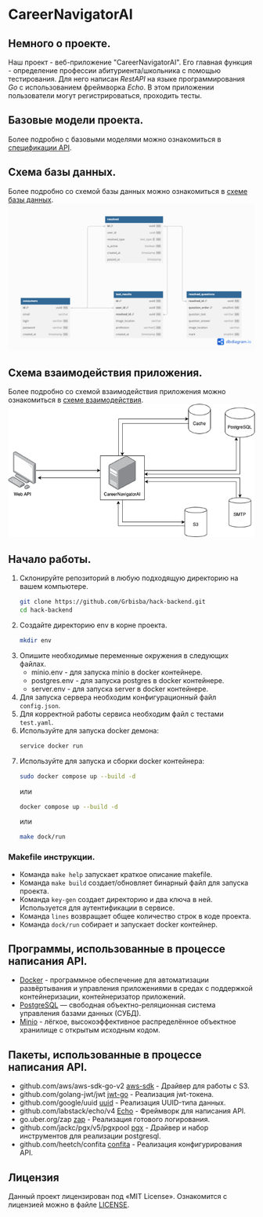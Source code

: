 # CareerNavigatorAI

## Немного о проекте.

Наш проект - веб-приложение "CareerNavigatorAI". Его главная функция - определение профессии абитуриента/школьника с помощью тестирования. Для него написан *RestAPI* на языке программирования *Go* с использованием фреймворка *Echo*. В этом приложении пользователи могут регистрироваться, проходить тесты.

## Базовые модели проекта.

Более подробно с базовыми моделями можно ознакомиться в [спецификации API](SPECIFICATION.md).

## Схема базы данных.

Более подробно со схемой базы данных можно ознакомиться в [схеме базы данных](content/Hackaton.png).
![схеме базы данных](content/Hackaton.png)

## Схема взаимодействия приложения.

Более подробно со схемой взаимодействия приложения можно ознакомиться в [схеме взаимодействия](content/CareerNavigatorAI.png).
![схеме взаимодействия](content/CareerNavigatorAI.png)

## Начало работы.

1. Склонируйте репозиторий в любую подходящую директорию на вашем компьютере.
    ```bash
   git clone https://github.com/Grbisba/hack-backend.git
   cd hack-backend
   ```
2. Создайте директорию env в корне проекта.
    ```bash
   mkdir env
    ```
3. Опишите необходимые переменные окружения в следующих файлах.
    - minio.env - для запуска minio в docker контейнере.
    - postgres.env - для запуска postgres в docker контейнере.
    - server.env - для запуска server в docker контейнере.
4. Для запуска сервера необходим конфигурационный файл `config.json`.
5. Для корректной работы сервиса необходим файл с тестами `test.yaml`.
6. Используйте для запуска docker демона:
   ```bash
   service docker run
   ```
7. Используйте для запуска и сборки docker контейнера:
   ```bash
   sudo docker compose up --build -d
   ```
   или
    ```bash
   docker compose up --build -d
   ```
   или
    ```bash
   make dock/run
   ```

### Makefile инструкции.

- Команда `make help` запускает краткое описание makefile.
- Команда `make build` создает/обновляет бинарный файл для запуска проекта.
- Команда `key-gen` создает директорию и два ключа в ней. Используется для аутентификации в сервисе.
- Команда `lines`    возвращает общее количество строк в коде проекта.
- Команда `dock/run` собирает и запускает docker контейнер.

## Программы, использованные в процессе написания API.

* [Docker](https://www.docker.com/) - программное обеспечение для автоматизации развёртывания и управления приложениями
  в средах с поддержкой контейнеризации, контейнеризатор приложений.
* [PostgreSQL](https://www.postgresql.org/) — свободная объектно-реляционная система управления базами данных (СУБД).
* [Minio](https://min.io/) - лёгкое, высокоэффективное распределённое объектное хранилище с открытым исходным кодом.

## Пакеты, использованные в процессе написания API.

* github.com/aws/aws-sdk-go-v2 [aws-sdk](https://github.com/aws/aws-sdk-go-v2) - Драйвер для работы с S3.
* github.com/golang-jwt/jwt [jwt-go](https://github.com/golang-jwt/jwt) - Реализация jwt-токена.
* github.com/google/uuid [uuid](https://github.com/google/uuid) - Реализация UUID-типа данных.
* github.com/labstack/echo/v4 [Echo](https://github.com/labstack/echo) - Фреймворк для написания API.
* go.uber.org/zap [zap](https://github.com/uber-go/zap) - Реализация готового логирования.
* github.com/jackc/pgx/v5/pgxpool [pgx](https://github.com/jackc/pgx) - Драйвер и набор инструментов для реализации postgresql.
* github.com/heetch/confita [confita](https://github.com/heetch/confita) - Реализация конфигурирования API.

## Лицензия

Данный проект лицензирован под «MIT License». Ознакомится с лицензией можно в файле [LICENSE](LICENSE).

